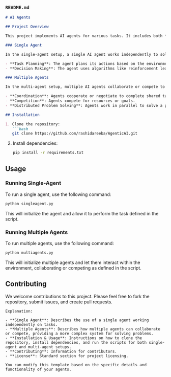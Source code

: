 ### `README.md`

```markdown
# AI Agents

## Project Overview

This project implements AI agents for various tasks. It includes both **single-agent** and **multi-agent** systems, where each agent is designed to perform specific tasks or work collaboratively in a multi-agent environment.

### Single Agent

In the single-agent setup, a single AI agent works independently to solve problems or complete tasks. The agent uses pre-defined algorithms to make decisions and interact with its environment. The system focuses on the following core functionalities:

- **Task Planning**: The agent plans its actions based on the environment.
- **Decision Making**: The agent uses algorithms like reinforcement learning or rule-based decision making to act.

### Multiple Agents

In the multi-agent setup, multiple AI agents collaborate or compete to achieve goals. Each agent has specific roles, and they work together (or against each other) to perform more complex tasks. Some functionalities include:

- **Coordination**: Agents cooperate or negotiate to complete shared tasks.
- **Competition**: Agents compete for resources or goals.
- **Distributed Problem Solving**: Agents work in parallel to solve a problem faster or more efficiently.

## Installation

1. Clone the repository:
   ```bash
   git clone https://github.com/rashidareeba/AgenticAI.git
   ```

2. Install dependencies:
   ```bash
   pip install -r requirements.txt
   ```

## Usage

### Running Single-Agent

To run a single agent, use the following command:

```bash
python singleagent.py
```

This will initialize the agent and allow it to perform the task defined in the script.

### Running Multiple Agents

To run multiple agents, use the following command:

```bash
python multiagents.py
```

This will initialize multiple agents and let them interact within the environment, collaborating or competing as defined in the script.

## Contributing

We welcome contributions to this project. Please feel free to fork the repository, submit issues, and create pull requests.

```
Explanation:

- **Single Agent**: Describes the use of a single agent working independently on tasks.
- **Multiple Agents**: Describes how multiple agents can collaborate or compete, providing a more complex system for solving problems.
- **Installation & Usage**: Instructions on how to clone the repository, install dependencies, and run the scripts for both single-agent and multi-agent setups.
- **Contributing**: Information for contributors.
- **License**: Standard section for project licensing.

You can modify this template based on the specific details and functionality of your agents.
